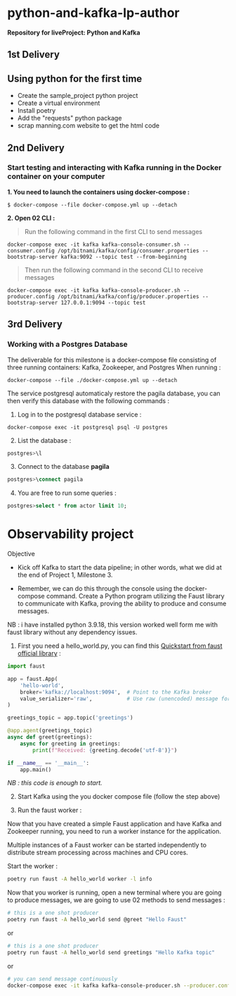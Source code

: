# python-and-kafka-lp-author
**Repository for liveProject: Python and Kafka**


## 1st Delivery 

## Using python for the first time

* Create the sample_project python project
* Create a virtual environment 
* Install poetry 
* Add the "requests" python package
* scrap manning.com website to get the html code 

## 2nd Delivery 

### Start testing and interacting with Kafka running in the Docker container on your computer

**1. You need to launch the containers using docker-compose :**

```docker
$ docker-compose --file docker-compose.yml up --detach
```

**2. Open 02 CLI :**

>Run the following command in the first CLI to send messages
```docker 
docker-compose exec -it kafka kafka-console-consumer.sh --consumer.config /opt/bitnami/kafka/config/consumer.properties --bootstrap-server kafka:9092 --topic test --from-beginning
```
>Then run the following command in the second CLI to receive messages  
```docker 
docker-compose exec -it kafka kafka-console-producer.sh --producer.config /opt/bitnami/kafka/config/producer.properties --bootstrap-server 127.0.0.1:9094 --topic test
```

## 3rd Delivery 

### Working with a Postgres Database

The deliverable for this milestone is a docker-compose file consisting of three running containers: Kafka, Zookeeper, and Postgres
When running :
```docker
docker-compose --file ./docker-compose.yml up --detach 
```
The service postgresql automaticaly restore the pagila database, you can then verify this database with the following commands :

1. Log in to the postgresql database service   : 
```docker
docker-compose exec -it postgresql psql -U postgres
```
2. List the database :
```sql
postgres>\l
```
3. Connect to the database **pagila**
```sql
postgres>\connect pagila
```
4. You are free to run some queries : 
```sql
postgres>select * from actor limit 10;
```

# Observability project

Objective

* Kick off Kafka to start the data pipeline; in other words, what we did at the end of Project 1, Milestone 3.

* Remember, we can do this through the console using the docker-compose command.
Create a Python program utilizing the Faust library to communicate with Kafka, proving the ability to produce and consume messages.

NB : i have installed python 3.9.18, this version worked well form me with faust library without any dependency issues. 

1. First you need a hello_world.py, you can find this [Quickstart from faust official library](https://faust.readthedocs.io/en/latest/playbooks/quickstart.html#quickstart) :
```python
import faust

app = faust.App(
    'hello-world',
    broker='kafka://localhost:9094',  # Point to the Kafka broker
    value_serializer='raw',           # Use raw (unencoded) message format
)

greetings_topic = app.topic('greetings')

@app.agent(greetings_topic)
async def greet(greetings):
    async for greeting in greetings:
        print(f"Received: {greeting.decode('utf-8')}")

if __name__ == '__main__':
    app.main()
```

_NB : this code is enough to start._  

2. Start Kafka using the you docker compose file (follow the step above)

3. Run the faust worker : 

Now that you have created a simple Faust application and have Kafka and Zookeeper running, you need to run a worker instance for the application.

Multiple instances of a Faust worker can be started independently to distribute stream processing across machines and CPU cores.

Start the worker :
```bash
poetry run faust -A hello_world worker -l info
```
Now that you worker is running, open a new terminal where you are going to produce messages, we are going to use 02 methods to send messages : 
```bash
# this is a one shot producer
poetry run faust -A hello_world send @greet "Hello Faust"
```
or

```bash 
# this is a one shot producer 
poetry run faust -A hello_world send greetings "Hello Kafka topic"
```
or

```bash
# you can send message continuously 
docker-compose exec -it kafka kafka-console-producer.sh --producer.config /opt/bitnami/kafka/config/producer.properties --bootstrap-server 127.0.0.1:9094 --topic greetings
```
